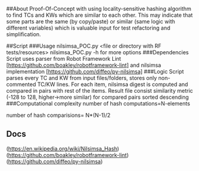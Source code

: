 
##About
Proof-Of-Concept with using locality-sensitive hashing algorithm to find TCs and KWs which are similar to each other.
This may indicate that some parts are the same (by copy/paste) or similar (same logic with different variables) which is valuable input for test refactoring and simplification.

##Script
###Usage
nilsimsa_POC.py <file or directory with RF tests/resources> 
nilsimsa_POC.py -h for more options
###Dependencies
Script uses parser from Robot Framework Lint [https://github.com/boakley/robotframework-lint] and nilsimsa implementation [https://github.com/diffeo/py-nilsimsa]
###Logic
Script parses every TC and KW from input files/folders, stores only non-commented TC/KW lines.
For each item, nilsimsa digest is computed and compared in pairs with rest of the items.
Result file consist similarity metric (-128 to 128, higher->more similar) for compared pairs sorted descending  
###Computational complexity
number of hash computations=N-elements

number of hash comparisions= N*(N-1)/2
## Docs
(https://en.wikipedia.org/wiki/Nilsimsa_Hash)
(https://github.com/boakley/robotframework-lint)
(https://github.com/diffeo/py-nilsimsa)

